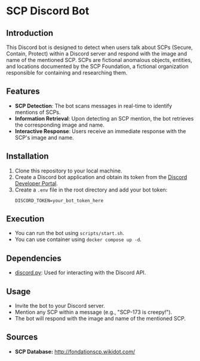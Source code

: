# SCP Discord Bot

## Introduction
This Discord bot is designed to detect when users talk about SCPs (Secure, Contain, Protect) within a Discord server and respond with the image and name of the mentioned SCP. SCPs are fictional anomalous objects, entities, and locations documented by the SCP Foundation, a fictional organization responsible for containing and researching them.

## Features
- **SCP Detection**: The bot scans messages in real-time to identify mentions of SCPs.
- **Information Retrieval**: Upon detecting an SCP mention, the bot retrieves the corresponding image and name.
- **Interactive Response**: Users receive an immediate response with the SCP's image and name.

## Installation
1. Clone this repository to your local machine.
3. Create a Discord bot application and obtain its token from the [Discord Developer Portal](https://discord.com/developers/applications).
4. Create a `.env` file in the root directory and add your bot token:
    ```
    DISCORD_TOKEN=your_bot_token_here
    ```
## Execution

- You can run the bot using `scripts/start.sh`.
- You can use container using `docker compose up -d`.

## Dependencies
- [discord.py](https://discordpy.readthedocs.io/en/stable/): Used for interacting with the Discord API.
  
## Usage
- Invite the bot to your Discord server.
- Mention any SCP within a message (e.g., "SCP-173 is creepy!").
- The bot will respond with the image and name of the mentioned SCP.


## Sources
- **SCP Database:** http://fondationscp.wikidot.com/
